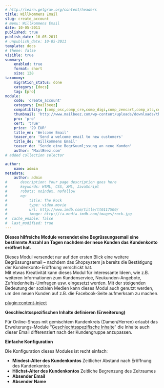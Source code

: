 ```yaml
---
# http://learn.getgrav.org/content/headers
title: Willkommens Email
slug: create_account
# menu: Willkommens Email
date: 10-05-2011
published: true
publish_date: 10-05-2011
# unpublish_date: 10-05-2011
template: docs
# theme: false
visible: true
summary:
    enabled: true
    format: short
    size: 128
taxonomy:
    migration_status: done
    category: [docs]
    tag: [pro]
module:
    code: 'create_account'
    category: [mailbeez]
    compatiblity: [comp_osc,comp_cre,comp_digi,comp_zencart,comp_xtc,comp_xtcm2,comp_gambio,comp_saas]
    thumbnail: 'http://www.mailbeez.com/wp-content/uploads/downloads/thumbnails/2011/05/icon_32.png'
    pro: 'pro'
    cert: 'true'
    price: '29 EUR'
    title_en: 'Welcome Email'
    teaser_en: 'Send a welcome email to new customers'
    title_de: 'Willkommens Email'
    teaser_de: 'Sende eine Begr&uuml;ssung an neue Kunden'
    author: 'MailBeez.com'
# added collection selector

author:
    name: admin
metadata:
    author: admin
#      description: Your page description goes here
#      keywords: HTML, CSS, XML, JavaScript
#      robots: noindex, nofollow
#      og:
#          title: The Rock
#          type: video.movie
#          url: http://www.imdb.com/title/tt0117500/
#          image: http://ia.media-imdb.com/images/rock.jpg
#  cache_enable: false
#  last_modified: true
---
```


**Dieses hilfreiche Module versendet eine Begrüssungsemail eine bestimmte Anzahl an Tagen nachdem der neue Kunden das Kundenkonto eröffnet hat.**

Dieses Modul versendet nur auf den ersten Blick eine weitere Begrüssungsemail – nachdem das Shopsystem ja bereits die Bestätigung der Kundenkonto-Eröffnung verschickt hat.  
 Mit etwas Kreativität kann dieses Modul für interessante Ideen, wie z.B. weiteren Informationen zum Kundenservice, Neukunden-Angebote, Zufriedenheits-Umfragen usw. eingesetzt werden. Mit der steigenden Bedeutung der sozialen Medien kann dieses Modul auch genutzt werden, um den neuen Kunden auf z.B. die Facebook-Seite aufmerksam zu machen.
 
[plugin:content-inject](/content_blocks/pro_responsive_template)


**Geschlechtsspezifischen Inhalte definieren (Erweiterung)**

Für Online-Shops mit gemischtem Kundenkreis (Damen/Herren) erlaubt das Erweiterungs-Module “[Geschlechtsspezifische Inhalte](/documentation/filterbeez/filter_add_gender/ "Add Gender")” die Inhalte auch dieser Email differenziert nach der Kundengruppe anzupassen.

**Einfache Konfiguration**

Die Konfiguration dieses Modules ist recht einfach:

- **Mindest-Alter des Kundenkontos** Zeitlicher Abstand nach Eröffnung des Kundenkontos
- **Höchst-Alter des Kundenkontos** Zeitliche Begrenzung des Zeitraumes
- **Absender Email**
- **Absender Name**
